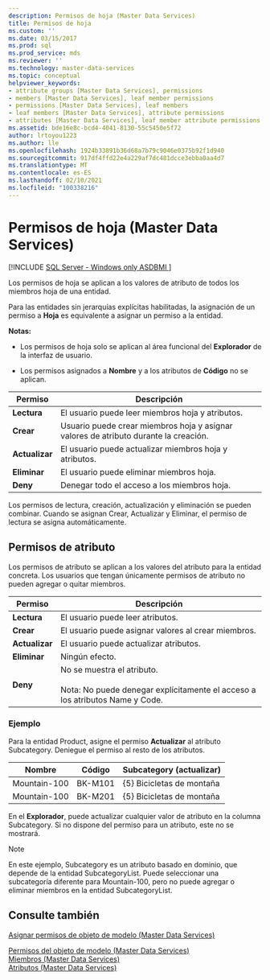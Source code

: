 ```yaml
---
description: Permisos de hoja (Master Data Services)
title: Permisos de hoja
ms.custom: ''
ms.date: 03/15/2017
ms.prod: sql
ms.prod_service: mds
ms.reviewer: ''
ms.technology: master-data-services
ms.topic: conceptual
helpviewer_keywords:
- attribute groups [Master Data Services], permissions
- members [Master Data Services], leaf member permissions
- permissions [Master Data Services], leaf members
- leaf members [Master Data Services], attribute permissions
- attributes [Master Data Services], leaf member attribute permissions
ms.assetid: bde16e8c-bcd4-4041-8130-55c5450e5f72
author: lrtoyou1223
ms.author: lle
ms.openlocfilehash: 1924b33891b36d68a7b79c9046e0375b92f1d940
ms.sourcegitcommit: 917df4ffd22e4a229af7dc481dcce3ebba0aa4d7
ms.translationtype: MT
ms.contentlocale: es-ES
ms.lasthandoff: 02/10/2021
ms.locfileid: "100338216"
---
```

# <a name="leaf-permissions-master-data-services"></a>Permisos de hoja (Master Data Services)

[!INCLUDE [SQL Server - Windows only ASDBMI  ](../includes/applies-to-version/sql-windows-only-asdbmi.md)]

  Los permisos de hoja se aplican a los valores de atributo de todos los miembros hoja de una entidad.  
  
 Para las entidades sin jerarquías explícitas habilitadas, la asignación de un permiso a **Hoja** es equivalente a asignar un permiso a la entidad.  
  
 **Notas:**  
  
-   Los permisos de hoja solo se aplican al área funcional del **Explorador** de la interfaz de usuario.  
  
-   Los permisos asignados a **Nombre** y a los atributos de **Código** no se aplican.  
  
|Permiso|Descripción|  
|----------------|-----------------|  
|**Lectura**|El usuario puede leer miembros hoja y atributos.|  
|**Crear**|Usuario puede crear miembros hoja y asignar valores de atributo durante la creación.|  
|**Actualizar**|El usuario puede actualizar miembros hoja y atributos.|  
|**Eliminar**|El usuario puede eliminar miembros hoja.|  
|**Deny**|Denegar todo el acceso a los miembros hoja.|  
  
 Los permisos de lectura, creación, actualización y eliminación se pueden combinar. Cuando se asignan Crear, Actualizar y Eliminar, el permiso de lectura se asigna automáticamente.  
  
## <a name="attribute-permissions"></a>Permisos de atributo  
 Los permisos de atributo se aplican a los valores del atributo para la entidad concreta. Los usuarios que tengan únicamente permisos de atributo no pueden agregar o quitar miembros.  
  
|Permiso|Descripción|  
|----------------|-----------------|  
|**Lectura**|El usuario puede leer atributos.|  
|**Crear**|El usuario puede asignar valores al crear miembros.|  
|**Actualizar**|El usuario puede actualizar atributos.|  
|**Eliminar**|Ningún efecto.|  
|**Deny**|No se muestra el atributo.<br /><br /> Nota: No puede denegar explícitamente el acceso a los atributos Name y Code.|  
  
### <a name="example"></a>Ejemplo  
 Para la entidad Product, asigne el permiso **Actualizar** al atributo Subcategory. Deniegue el permiso al resto de los atributos.  
  
|Nombre|Código|Subcategory (actualizar)|  
|----------|----------|----------------------------|  
|Mountain-100|BK-M101|{5} Bicicletas de montaña|  
|Mountain-100|BK-M201|{5} Bicicletas de montaña|  
  
 En el **Explorador**, puede actualizar cualquier valor de atributo en la columna Subcategory. Si no dispone del permiso para un atributo, este no se mostrará.  
  
> [!NOTE]  
>  En este ejemplo, Subcategory es un atributo basado en dominio, que depende de la entidad SubcategoryList. Puede seleccionar una subcategoría diferente para Mountain-100, pero no puede agregar o eliminar miembros en la entidad SubcategoryList.  
  
## <a name="see-also"></a>Consulte también  
 [Asignar permisos de objeto de modelo &#40;Master Data Services&#41;](../master-data-services/assign-model-object-permissions-master-data-services.md)   
    
 [Permisos del objeto de modelo &#40;Master Data Services&#41;](../master-data-services/model-object-permissions-master-data-services.md)   
 [Miembros &#40;Master Data Services&#41;](../master-data-services/members-master-data-services.md)   
 [Atributos &#40;Master Data Services&#41;](../master-data-services/attributes-master-data-services.md)  
  
  
